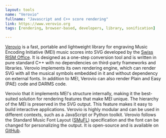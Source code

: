```yaml
---
layout: tools
name: "Verovio"
fullname: "Javascript and C++ score rendering"
link: https://www.verovio.org
tags: [rendering, browser-based, developers, library, sonification]

---
```


[Verovio](https://www.verovio.org) is a fast, portable and lightweight library for engraving Music Encoding Initiative (MEI) music scores into SVG developed by the [Swiss RISM Office](http://rism-ch.org). It is designed as a one-step conversion tool and is written in pure standard C++ with no dependencies on third-party frameworks and libraries. Verovio implements its own rendering engine, which can render SVG with all the musical symbols embedded in it and without dependency on external fonts. In addition to MEI, Verovio can also render Plain and Easy (PAE) code and DARMS code.

Verovio that it implements MEI's structure internally, making it the best-suited solution for rendering features that make MEI unique. The hierarchy of the MEI is preserved in the SVG output. This feature makes it easy to build interactive applications. Verovio is highly modular and can be used in different contexts, such as a JavaScript or Python toolkit. Verovio follows the Standard Music Font Layout ([SMuFL](https://www.smufl.org)) specification and the font can be changed for personalizing the output. It is open-source and is available on [GitHub](https://github.com/rism-ch/verovio).
